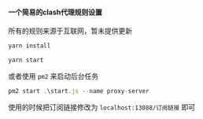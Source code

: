 #### 一个简易的clash代理规则设置

所有的规则来源于互联网，暂未提供更新

```javascript
yarn install

yarn start
```

或者使用 `pm2` 来启动后台任务
```javascript
pm2 start .\start.js --name proxy-server
```

使用的时候把订阅链接修改为 `localhost:13088/订阅链接` 即可 
